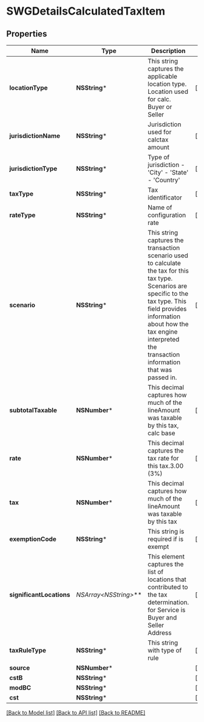 # SWGDetailsCalculatedTaxItem

## Properties
Name | Type | Description | Notes
------------ | ------------- | ------------- | -------------
**locationType** | **NSString*** | This string captures the applicable location type. Location used for calc. Buyer or Seller | [optional] 
**jurisdictionName** | **NSString*** | Jurisdiction used for calctax amount | [optional] 
**jurisdictionType** | **NSString*** | Type of jurisdiction - &#39;City&#39; - &#39;State&#39; - &#39;Country&#39;  | [optional] 
**taxType** | **NSString*** | Tax identificator | [optional] 
**rateType** | **NSString*** | Name of configuration rate | [optional] 
**scenario** | **NSString*** | This string captures the transaction scenario used to calculate the tax for this tax type. Scenarios are specific to the tax type. This field provides information about how the tax engine interpreted the transaction information that was passed in. | [optional] 
**subtotalTaxable** | **NSNumber*** | This decimal captures how much of the lineAmount was taxable by this tax, calc base | [optional] 
**rate** | **NSNumber*** | This decimal captures the tax rate for this tax.3.00 (3%) | [optional] 
**tax** | **NSNumber*** | This decimal captures how much of the lineAmount was taxable by this tax | [optional] 
**exemptionCode** | **NSString*** | This string is required if is exempt | [optional] 
**significantLocations** | **NSArray&lt;NSString*&gt;*** | This element captures the list of locations that contributed to the tax determination. for Service is Buyer and Seller Address | [optional] 
**taxRuleType** | **NSString*** | This string with type of rule | [optional] 
**source** | **NSNumber*** |  | [optional] 
**cstB** | **NSString*** |  | [optional] 
**modBC** | **NSString*** |  | [optional] 
**cst** | **NSString*** |  | [optional] 

[[Back to Model list]](../README.md#documentation-for-models) [[Back to API list]](../README.md#documentation-for-api-endpoints) [[Back to README]](../README.md)


